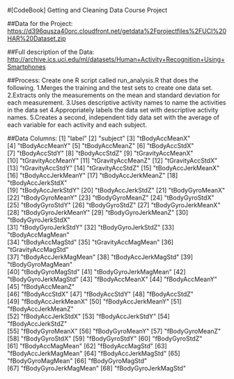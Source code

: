 #[CodeBook] Getting and Cleaning Data Course Project

##Data for the Project:
https://d396qusza40orc.cloudfront.net/getdata%2Fprojectfiles%2FUCI%20HAR%20Dataset.zip 

##Full description of the Data:
http://archive.ics.uci.edu/ml/datasets/Human+Activity+Recognition+Using+Smartphones

##Process: 
Create one R script called run_analysis.R that does the following. 
1.Merges the training and the test sets to create one data set.
2.Extracts only the measurements on the mean and standard deviation for each measurement. 
3.Uses descriptive activity names to name the activities in the data set
4.Appropriately labels the data set with descriptive activity names. 
5.Creates a second, independent tidy data set with the average of each variable for each activity and each subject.

##Data Columns:
[1] "label"                 [2] "subject"               [3] "tBodyAccMeanX"       
[4] "tBodyAccMeanY"         [5] "tBodyAccMeanZ"         [6] "tBodyAccStdX"        
[7] "tBodyAccStdY"          [8] "tBodyAccStdZ"          [9] "tGravityAccMeanX"    
[10] "tGravityAccMeanY"     [11] "tGravityAccMeanZ"     [12] "tGravityAccStdX"     
[13] "tGravityAccStdY"      [14] "tGravityAccStdZ"      [15] "tBodyAccJerkMeanX"   
[16] "tBodyAccJerkMeanY"    [17] "tBodyAccJerkMeanZ"    [18] "tBodyAccJerkStdX"    
[19] "tBodyAccJerkStdY"     [20] "tBodyAccJerkStdZ"     [21] "tBodyGyroMeanX"      
[22] "tBodyGyroMeanY"       [23] "tBodyGyroMeanZ"       [24] "tBodyGyroStdX"       
[25] "tBodyGyroStdY"        [26] "tBodyGyroStdZ"        [27] "tBodyGyroJerkMeanX"  
[28] "tBodyGyroJerkMeanY"   [29] "tBodyGyroJerkMeanZ"   [30] "tBodyGyroJerkStdX"   
[31] "tBodyGyroJerkStdY"    [32] "tBodyGyroJerkStdZ"    [33] "tBodyAccMagMean"     
[34] "tBodyAccMagStd"       [35] "tGravityAccMagMean"   [36] "tGravityAccMagStd"   
[37] "tBodyAccJerkMagMean"  [38] "tBodyAccJerkMagStd"   [39] "tBodyGyroMagMean"    
[40] "tBodyGyroMagStd"      [41] "tBodyGyroJerkMagMean" [42] "tBodyGyroJerkMagStd" 
[43] "fBodyAccMeanX"        [44] "fBodyAccMeanY"        [45] "fBodyAccMeanZ"       
[46] "fBodyAccStdX"         [47] "fBodyAccStdY"         [48] "fBodyAccStdZ"        
[49] "fBodyAccJerkMeanX"    [50] "fBodyAccJerkMeanY"    [51] "fBodyAccJerkMeanZ"   
[52] "fBodyAccJerkStdX"     [53] "fBodyAccJerkStdY"     [54] "fBodyAccJerkStdZ"    
[55] "fBodyGyroMeanX"       [56] "fBodyGyroMeanY"       [57] "fBodyGyroMeanZ"      
[58] "fBodyGyroStdX"        [59] "fBodyGyroStdY"        [60] "fBodyGyroStdZ"       
[61] "fBodyAccMagMean"      [62] "fBodyAccMagStd"       [63] "fBodyAccJerkMagMean" 
[64] "fBodyAccJerkMagStd"   [65] "fBodyGyroMagMean"     [66] "fBodyGyroMagStd"     
[67] "fBodyGyroJerkMagMean" [68] "fBodyGyroJerkMagStd" 